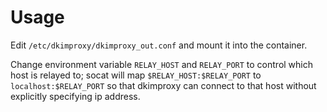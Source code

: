 # Usage

Edit `/etc/dkimproxy/dkimproxy_out.conf` and mount it into the container.

Change environment variable `RELAY_HOST` and `RELAY_PORT` to control which host is relayed to; socat will map `$RELAY_HOST:$RELAY_PORT` to `localhost:$RELAY_PORT` so that dkimproxy can connect to that host without explicitly specifying ip address.
